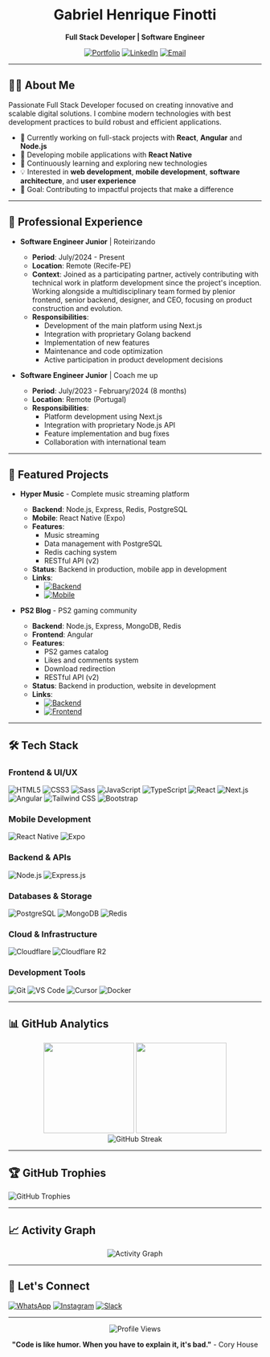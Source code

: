 <div align="center">

# Gabriel Henrique Finotti

**Full Stack Developer | Software Engineer**

[![Portfolio](https://img.shields.io/badge/Portfolio-000000?style=for-the-badge&logo=About.me&logoColor=white)](https://github.com/GabrielFinotti)
[![LinkedIn](https://img.shields.io/badge/LinkedIn-0077B5?style=for-the-badge&logo=linkedin&logoColor=white)](https://www.linkedin.com/in/gabriel-h-finotti-6b4bb029b)
[![Email](https://img.shields.io/badge/Email-D14836?style=for-the-badge&logo=gmail&logoColor=white)](mailto:finotti.dev@gmail.com)

</div>

---

## 👨‍💻 About Me

Passionate Full Stack Developer focused on creating innovative and scalable digital solutions. I combine modern technologies with best development practices to build robust and efficient applications.

- 🔭 Currently working on full-stack projects with **React**, **Angular** and **Node.js**
- 📱 Developing mobile applications with **React Native**
- 🌱 Continuously learning and exploring new technologies
- 💡 Interested in **web development**, **mobile development**, **software architecture**, and **user experience**
- 🎯 Goal: Contributing to impactful projects that make a difference

---

## 💼 Professional Experience

- **Software Engineer Junior** | Roteirizando
  - **Period**: July/2024 - Present
  - **Location**: Remote (Recife-PE)
  - **Context**: Joined as a participating partner, actively contributing with technical work in platform development since the project's inception. Working alongside a multidisciplinary team formed by plenior frontend, senior backend, designer, and CEO, focusing on product construction and evolution.
  - **Responsibilities**:
    - Development of the main platform using Next.js
    - Integration with proprietary Golang backend
    - Implementation of new features
    - Maintenance and code optimization
    - Active participation in product development decisions

- **Software Engineer Junior** | Coach me up
  - **Period**: July/2023 - February/2024 (8 months)
  - **Location**: Remote (Portugal)
  - **Responsibilities**:
    - Platform development using Next.js
    - Integration with proprietary Node.js API
    - Feature implementation and bug fixes
    - Collaboration with international team

---

## 🚀 Featured Projects

- **Hyper Music** - Complete music streaming platform
  - **Backend**: Node.js, Express, Redis, PostgreSQL
  - **Mobile**: React Native (Expo)
  - **Features**:
    - Music streaming
    - Data management with PostgreSQL
    - Redis caching system
    - RESTful API (v2)
  - **Status**: Backend in production, mobile app in development
  - **Links**:
    - [![Backend](https://img.shields.io/badge/Backend-API_v2-61DAFB?style=for-the-badge&logo=node.js&logoColor=black)](https://github.com/GabrielFinotti/HyperMusic-API)
    - [![Mobile](https://img.shields.io/badge/Mobile-In_Development-7289DA?style=for-the-badge&logo=react&logoColor=white)](https://github.com/GabrielFinotti/hyper-music-app)

- **PS2 Blog** - PS2 gaming community
  - **Backend**: Node.js, Express, MongoDB, Redis
  - **Frontend**: Angular
  - **Features**:
    - PS2 games catalog
    - Likes and comments system
    - Download redirection
    - RESTful API (v2)
  - **Status**: Backend in production, website in development
  - **Links**:
    - [![Backend](https://img.shields.io/badge/Backend-API_v2-61DAFB?style=for-the-badge&logo=node.js&logoColor=black)](https://github.com/GabrielFinotti/PS2Blog-API)
    - [![Frontend](https://img.shields.io/badge/Frontend-In_Development-DD0031?style=for-the-badge&logo=angular&logoColor=white)](https://github.com/GabrielFinotti/ps2-blog-web)

---

## 🛠️ Tech Stack

### Frontend & UI/UX

![HTML5](https://img.shields.io/badge/HTML5-E34F26?style=for-the-badge&logo=html5&logoColor=white)
![CSS3](https://img.shields.io/badge/CSS3-1572B6?style=for-the-badge&logo=css3&logoColor=white)
![Sass](https://img.shields.io/badge/Sass-CC6699?style=for-the-badge&logo=sass&logoColor=white)
![JavaScript](https://img.shields.io/badge/JavaScript-F7DF1E?style=for-the-badge&logo=javascript&logoColor=black)
![TypeScript](https://img.shields.io/badge/TypeScript-007ACC?style=for-the-badge&logo=typescript&logoColor=white)
![React](https://img.shields.io/badge/React-20232A?style=for-the-badge&logo=react&logoColor=61DAFB)
![Next.js](https://img.shields.io/badge/Next.js-000000?style=for-the-badge&logo=nextdotjs&logoColor=white)
![Angular](https://img.shields.io/badge/Angular-DD0031?style=for-the-badge&logo=angular&logoColor=white)
![Tailwind CSS](https://img.shields.io/badge/Tailwind_CSS-38B2AC?style=for-the-badge&logo=tailwind-css&logoColor=white)
![Bootstrap](https://img.shields.io/badge/Bootstrap-563D7C?style=for-the-badge&logo=bootstrap&logoColor=white)

### Mobile Development

![React Native](https://img.shields.io/badge/React_Native-20232A?style=for-the-badge&logo=react&logoColor=61DAFB)
![Expo](https://img.shields.io/badge/Expo-000020?style=for-the-badge&logo=expo&logoColor=white)

### Backend & APIs

![Node.js](https://img.shields.io/badge/Node.js-43853D?style=for-the-badge&logo=node.js&logoColor=white)
![Express.js](https://img.shields.io/badge/Express.js-404D59?style=for-the-badge&logo=express&logoColor=white)

### Databases & Storage

![PostgreSQL](https://img.shields.io/badge/PostgreSQL-316192?style=for-the-badge&logo=postgresql&logoColor=white)
![MongoDB](https://img.shields.io/badge/MongoDB-4EA94B?style=for-the-badge&logo=mongodb&logoColor=white)
![Redis](https://img.shields.io/badge/Redis-DC382D?style=for-the-badge&logo=redis&logoColor=white)

### Cloud & Infrastructure

![Cloudflare](https://img.shields.io/badge/Cloudflare-F38020?style=for-the-badge&logo=cloudflare&logoColor=white)
![Cloudflare R2](https://img.shields.io/badge/Cloudflare_R2-000000?style=for-the-badge&logo=cloudflare&logoColor=white)

### Development Tools

![Git](https://img.shields.io/badge/Git-F05032?style=for-the-badge&logo=git&logoColor=white)
![VS Code](https://img.shields.io/badge/VS_Code-007ACC?style=for-the-badge&logo=visual-studio-code&logoColor=white)
![Cursor](https://img.shields.io/badge/Cursor-000000?style=for-the-badge&logo=cursor&logoColor=white)
![Docker](https://img.shields.io/badge/Docker-2496ED?style=for-the-badge&logo=docker&logoColor=white)

---

## 📊 GitHub Analytics

<div align="center">
  <img height="180em" src="https://github-readme-stats.vercel.app/api?username=GabrielFinotti&show_icons=true&theme=tokyonight&include_all_commits=true&count_private=true&hide_border=true"/>
  <img height="180em" src="https://github-readme-stats.vercel.app/api/top-langs/?username=GabrielFinotti&layout=compact&langs_count=8&theme=tokyonight&hide_border=true&count_private=true"/>
</div>

<div align="center">
  <img src="https://github-readme-streak-stats.herokuapp.com/?user=GabrielFinotti&theme=tokyonight&hide_border=true&count_private=true" alt="GitHub Streak"/>
</div>

---

## 🏆 GitHub Trophies

<div align="center"></div>
  <img src="https://github-profile-trophy.vercel.app/?username=GabrielFinotti&theme=tokyonight&no-frame=true&no-bg=true&row=1&column=7&count_private=true" alt="GitHub Trophies"/>
</div>

---

## 📈 Activity Graph

<div align="center">
  <img src="https://github-readme-activity-graph.vercel.app/graph?username=GabrielFinotti&theme=tokyo-night&hide_border=true&count_private=true" alt="Activity Graph"/>
</div>

---

## 🤝 Let's Connect

[![WhatsApp](https://img.shields.io/badge/WhatsApp-25D366?style=for-the-badge&logo=whatsapp&logoColor=white)](https://wa.me/5581983330498)
[![Instagram](https://img.shields.io/badge/Instagram-E4405F?style=for-the-badge&logo=instagram&logoColor=white)](https://www.instagram.com/finottidev.31)
[![Slack](https://img.shields.io/badge/Slack-4A154B?style=for-the-badge&logo=slack&logoColor=white)](https://join.slack.com/t/finottidev/shared_invite/zt-36jaim3wk-teV_6oz8cC_92RZ4Wh5tdw)

---

<div align="center">
  <img src="https://komarev.com/ghpvc/?username=GabrielFinotti&color=blueviolet&style=for-the-badge" alt="Profile Views"/>
  
  **"Code is like humor. When you have to explain it, it's bad."** - Cory House
</div>
